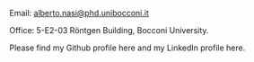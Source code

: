 Email: alberto.nasi@phd.unibocconi.it

Office: 5-E2-03 Röntgen Building, Bocconi University.

Please find my Github profile here and my LinkedIn profile here.
